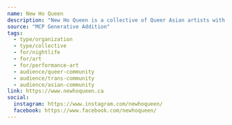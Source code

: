 ```yaml
---
name: New Ho Queen
description: "New Ho Queen is a collective of Queer Asian artists with expertise in varying fields of design, performance, film, fashion and art. Since 2018, they have come together to create safer event and party spaces for Queer and Trans Asians to connect with one another, and celebrate Asian identities. New Ho Queen is a trusted community led initiative, and has become legendary in the nightlife scene."
source: "MCP Generative Addition"
tags:
  - type/organization
  - type/collective
  - for/nightlife
  - for/art
  - for/performance-art
  - audience/queer-community
  - audience/trans-community
  - audience/asian-community
link: https://www.newhoqueen.ca
social:
  instagram: https://www.instagram.com/newhoqueen/
  facebook: https://www.facebook.com/newhoqueen/
---
```

